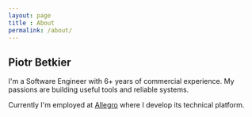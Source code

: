 ```yaml
---
layout: page
title : About
permalink: /about/
---
```


## Piotr Betkier

I'm a Software Engineer with 6+ years of commercial experience. My passions are
building useful tools and reliable systems.

Currently I'm employed at [Allegro](https://allegro.pl) where I develop its technical
platform.

